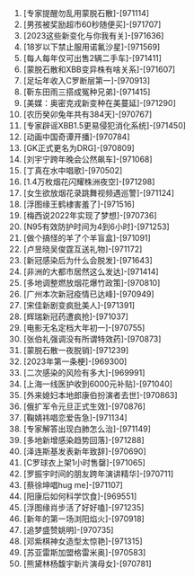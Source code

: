 
1. [专家提醒勿乱用蒙脱石散]-[971114]
1. [男孩被奖励超市60秒随便买]-[971707]
1. [2023这些新变化与你我有关]-[971636]
1. [18岁以下禁止服用诺氟沙星]-[971569]
1. [每人每年仅可出售2辆二手车]-[971411]
1. [蒙脱石散和XBB变异株有啥关系]-[971607]
1. [足坛年收入C罗断层第一]-[970913]
1. [靳东田雨三搭成冤种兄弟]-[971415]
1. [美媒：奥密克戎新变种在美蔓延]-[971290]
1. [农历癸卯兔年共有384天]-[970767]
1. [专家辟谣XBB1.5更易侵犯消化系统]-[971450]
1. [动画中国奇谭开播]-[970784]
1. [GK正式更名为DRG]-[970809]
1. [刘宇宁跨年晚会公然飙车]-[971068]
1. [丁真在水中唱歌]-[970502]
1. [1.4万枚烟花闪耀株洲夜空]-[971298]
1. [女生欲放烟花录跳舞视频遇巡警]-[971124]
1. [浮图缘王鹤棣害羞了]-[971516]
1. [梅西说2022年实现了梦想]-[970736]
1. [N95有效防护时间为4到6小时]-[971253]
1. [做个搞怪的羊了个羊盲盒]-[971091]
1. [卢昱晓吴俊霆互送礼物]-[971172]
1. [新冠感染后为什么会脱发]-[971643]
1. [非洲的大都市居然这么发达]-[971414]
1. [多地调整燃放烟花爆竹政策]-[970810]
1. [广州本次新冠疫情已达峰]-[970949]
1. [宋佳新剧变疯批美人]-[971391]
1. [辉瑞新冠药遭疯抢]-[971037]
1. [电影无名定档大年初一]-[970755]
1. [张伯礼强调没有所谓特效药]-[970873]
1. [蒙脱石散一夜脱销]-[971239]
1. [2023年第一条梗]-[969300]
1. [二次感染的风险有多大]-[969991]
1. [上海一线医护收到6000元补贴]-[971040]
1. [外来媳妇本地郎康伯扮演者去世]-[970863]
1. [俄扩军令元旦正式生效]-[970876]
1. [鞠婧祎唱恋爱告急]-[971134]
1. [专家解答出现白肺怎么治]-[971149]
1. [多地新增感染趋势回落]-[971288]
1. [泽连斯基发表新年致辞]-[970690]
1. [C罗球衣上架1小时售罄]-[971065]
1. [罗振宇时间的朋友跨年演讲精华]-[970711]
1. [蔡徐坤唱hug me]-[971107]
1. [阳康后如何科学饮食]-[969551]
1. [浮图缘肖步活了好好嗑]-[971235]
1. [新年的第一场浏阳焰火]-[970918]
1. [追梦盛赞姚明]-[970735]
1. [邓紫棋神女造型太惊艳]-[971315]
1. [苏亚雷斯加盟格雷米奥]-[970583]
1. [熊黛林杨馥宇新片演母女]-[970781]